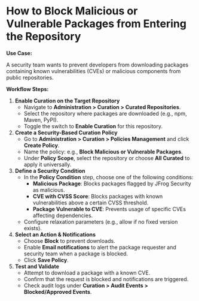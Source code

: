 # How to Block Malicious or Vulnerable Packages from Entering the Repository

**Use Case:**

A security team wants to prevent developers from downloading packages containing known vulnerabilities (CVEs) or malicious components from public repositories.

**Workflow Steps:**

1. **Enable Curation on the Target Repository**
   * Navigate to **Administration > Curation > Curated Repositories**.
   * Select the repository where packages are downloaded (e.g., npm, Maven, PyPI).
   * Toggle the switch to **Enable Curation** for this repository.
2. **Create a Security-Based Curation Policy**
   * Go to **Administration > Curation > Policies Management** and click **Create Policy**.
   * Name the policy: e.g., **Block Malicious or  Vulnerable Packages**.
   * Under **Policy Scope**, select the repository or choose **All Curated** to apply it universally.
3. **Define a Security Condition**
   * In the **Policy Condition** step, choose one of the following conditions:
     * **Malicious Package**: Blocks packages flagged by JFrog Security as malicious.
     * **CVE with CVSS Score**: Blocks packages with known vulnerabilities above a certain CVSS threshold.
     * **Package Vulnerable to CVE**: Prevents usage of specific CVEs affecting dependencies.
   * Configure relaxation parameters (e.g., allow if no fixed version exists).
4. **Select an Action & Notifications**
   * Choose **Block** to prevent downloads.
   * Enable **Email notifications** to alert the package requester and security team when a package is blocked.
   * Click **Save Policy**.
5. **Test and Validate**
   * Attempt to download a package with a known CVE.
   * Confirm that the request is blocked and notifications are triggered.
   * Check audit logs under **Curation > Audit Events > Blocked/Approved Events**.
